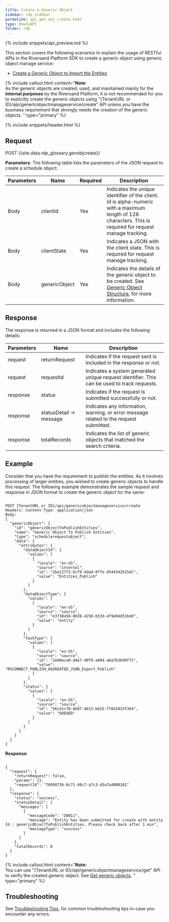 ```yaml
---
title: Create a Generic Object
sidebar: rdp_sidebar
permalink: api_gen_obj_create.html
type: HowToAPI
folder: rdp
---
```


{% include snippets/api_preview.md %}

This section covers the following scenarios to explain the usage of RESTful APIs in the Riversand Platform SDK to create a generic object using generic object manage service:

* [Create a Generic Object to Import the Entities](api_gen_obj_create_scenario1.html)

{% include callout.html content="**Note**:<br/>
As the generic objects are created, used, and maintained mainly for the **internal purposes** by the Riversand Platform, it is not recommended for you to explicitly create the generic objects using \"{TenantURL or ID}/api/genericobjectmanageservice/create\" API unless you have the business requirement that strongly needs the creation of the generic objects.
" type="primary" %}

{% include snippets/header.html %}

## Request

POST {{site.data.rdp_glossary.genobjcreate}}

**Parameters**: The following table lists the parameters of the JSON request to create a schedule object:

| Parameters | Name | Required | Description |
|-------|--------|----------------|-------------|
| Body | clientId | Yes | Indicates the unique identifier of the client. Id is alpha-numeric with a maximum length of 128 characters. This is required for request manage tracking. |
| Body | clientState | Yes | Indicates a JSON with the client state. This is required for request manage tracking. |
| Body | genericObject | Yes | Indicates the details of the generic object to be created. See [Generic Object Structure](api_gen_object_structure.html), for more information. |

## Response

The response is returned in a JSON format and includes the following details:

| Parameters | Name | Description |
|-------|--------|----------------|
| request | returnRequest | Indicates if the request sent is included in the response or not.|
| request | requestId | Indicates a system generated unique request identifier. This can be used to track requests. |
| response | status | Indicates if the request is submitted successfully or not. |
| response | statusDetail -> message | Indicates any information, warning, or error message related to the request submitted. |
|response|totalRecords|Indicates the list of generic objects that matched the search criteria.

## Example

Consider that you have the requirement to publish the entities. As it involves processing of larger entities, you wished to create generic objects to handle this request. The following example demonstrates the sample request and response in JSON format to create the generic object for the same:

<pre><code>
POST {TenantURL or ID}/api/genericobjectmanageservice/create
Headers: Content-Type: application/json
Body:
{
  "genericObject": {
    "id": "genericObjectToPublishEntities",
    "name": "Generic Object To Publish Entities",
    "type": "schedulerequestobject",
    "data": {
      "attributes": {
        "dataObjectId": {
          "values": [
            {
              "locale": "en-US",
              "source": "internal",
              "id": "2be127f2-6cf9-4dad-8ffe-4544342b15dc",
              "value": "Entities_Publish"
            }
          ]
        },
        "dataObjectType": {
          "values": [
            {
              "locale": "en-US",
              "source": "source",
              "id": "e3738a56-0638-4250-b53d-4f9e04d51bdd",
              "value": "entity"
            }
          ]
        },
        "taskType": {
          "values": [
            {
              "locale": "en-US",
              "source": "source",
              "id": "2e60eca8-dde7-40f9-a004-aba7b36d8ff1",
              "value": "RSCONNECT_PUBLISH_AGGREATED_JSON_Export_Publish"
            }
          ]
        },
        "status": {
          "values": [
            {
              "locale": "en-US",
              "source": "source",
              "id": "56cd1c70-8b97-4815-b625-f7841033f364",
              "value": "QUEUED"
            }
          ]
        }
      }
    }
  }
}
</code></pre>

**Response**:
<pre><code>
{
  "request": {
    "returnRequest": false,
    "params": {},
    "requestId": "7095073b-8c71-40c7-a7c3-d3a7a4008181"
  },
  "response": {
    "status": "success",
    "statusDetail": {
      "messages": [
        {
          "messageCode": "I0011",
          "message": "Entity has been submitted for create with entity Id : genericObjectToPublishEntities. Please check back after 1 min",
          "messageType": "success"
        }
      ]
    },
    "totalRecords": 0
  }
}
</code></pre>

{% include callout.html content="**Note:** <br/>
You can use \"{TenantURL or ID}/api/genericobjectmanageservice/get\" API to verify the created generic object. See [Get generic objects](api_gen_obj_get.html).
" type="primary" %}

## Troubleshooting
See [Troubleshooting Tips](api_troubleshooting_tips.html), for common troubleshooting tips in-case you encounter any errors.
